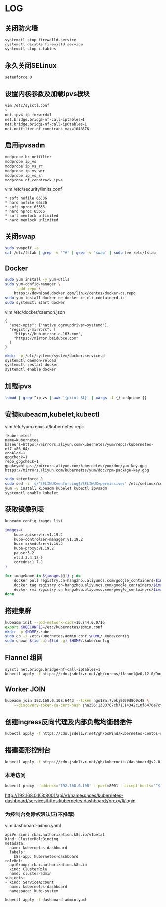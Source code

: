 # LOG

## 关闭防火墙
```bash
systemctl stop firewalld.service
systemctl disable firewalld.service
systemctl stop iptables
```

## 永久关闭SELinux
```bash
setenforce 0
```

## 设置内核参数及加载ipvs模块
```bash
vim /etc/sysctl.conf
>
net.ipv4.ip_forward=1
net.bridge.bridge-nf-call-iptables=1
net.bridge.bridge-nf-call-ip6tables=1
net.netfilter.nf_conntrack_max=1048576
```

## 启用ipvsadm
```bash
modprobe br_netfilter
modprobe ip_vs
modprobe ip_vs_rr
modprobe ip_vs_wrr
modprobe ip_vs_sh
modprobe nf_conntrack_ipv4
```

vim /etc/security/limits.conf
>
```
* soft nofile 65536
* hard nofile 65536
* soft nproc 65536
* hard nproc 65536
* soft memlock unlimited
* hard memlock unlimited
```

## 关闭swap
```bash
sudo swapoff -a
cat /etc/fstab | grep -v '^#' | grep -v 'swap' | sudo tee /etc/fstab
```

## Docker 
```bash
sudo yum install -y yum-utils
sudo yum-config-manager \
    --add-repo \
    https://download.docker.com/linux/centos/docker-ce.repo
sudo yum install docker-ce docker-ce-cli containerd.io
sudo systemctl start docker
```

vim /etc/docker/daemon.json
>
```
{
  "exec-opts": ["native.cgroupdriver=systemd"],
  "registry-mirrors": [
    "https://hub-mirror.c.163.com",
    "https://mirror.baidubce.com"
  ]
}
```

```bash
mkdir -p /etc/systemd/system/docker.service.d
systemctl daemon-reload
systemctl restart docker
systemctl enable docker
```

## 加载ipvs
```bash
lsmod | grep ^ip_vs | awk '{print $1}' | xargs -I {} modprobe {}
```

## 安装kubeadm,kubelet,kubectl

vim /etc/yum.repos.d/kubernetes.repo

>
```
[kubernetes]
name=Kubernetes
baseurl=https://mirrors.aliyun.com/kubernetes/yum/repos/kubernetes-el7-x86_64/
enabled=1
gpgcheck=1
repo_gpgcheck=1
gpgkey=https://mirrors.aliyun.com/kubernetes/yum/doc/yum-key.gpg https://mirrors.aliyun.com/kubernetes/yum/doc/rpm-package-key.gpg
```

```bash
sudo setenforce 0
sudo sed -i 's/^SELINUX=enforcing$/SELINUX=permissive/' /etc/selinux/config
yum -y install kubeadm kubelet kubectl ipvsadm
systemctl enable kubelet
```

## 获取镜像列表
```bash
kubeadm config images list
```

```bash
images=(
    kube-apiserver:v1.19.2
    kube-controller-manager:v1.19.2
    kube-scheduler:v1.19.2
    kube-proxy:v1.19.2
    pause:3.2
    etcd:3.4.13-0
    coredns:1.7.0
)

for imageName in ${images[@]} ; do
    docker pull registry.cn-hangzhou.aliyuncs.com/google_containers/$imageName
    docker tag registry.cn-hangzhou.aliyuncs.com/google_containers/$imageName k8s.gcr.io/$imageName
    docker rmi registry.cn-hangzhou.aliyuncs.com/google_containers/$imageName
done
```

## 搭建集群
```bash
kubeadm init --pod-network-cidr=10.244.0.0/16
export KUBECONFIG=/etc/kubernetes/admin.conf
mkdir -p $HOME/.kube
sudo cp -i /etc/kubernetes/admin.conf $HOME/.kube/config
sudo chown $(id -u):$(id -g) $HOME/.kube/config
```

## Flannel 组网
```bash
sysctl net.bridge.bridge-nf-call-iptables=1
kubectl apply -f https://cdn.jsdelivr.net/gh/coreos/flannel@v0.12.0/Documentation/kube-flannel.yml
```

## Worker JOIN
```bash
kubeadm join 192.168.0.108:6443 --token ngo18n.7vekj9609d8o0x48 \
    --discovery-token-ca-cert-hash sha256:1383767cb71314342c10f6476e7cf35e332afc7a380af53131f6da3f4a0e202b 
```

## 创建ingress反向代理及内部负载均衡器插件
```bash
kubectl apply -f https://cdn.jsdelivr.net/gh/5sWind/kubernetes-centos-step@master/deploy.yaml
```

## 搭建图形控制台
```bash
kubectl apply -f https://cdn.jsdelivr.net/gh/kubernetes/dashboard@v2.0.4/aio/deploy/recommended.yaml
```

### 本地访问
```bash
kubectl proxy --address='192.168.0.108' --port=8001 --accept-hosts='^$' --disable-filter=true
```

http://192.168.0.108:8001/api/v1/namespaces/kubernetes-dashboard/services/https:kubernetes-dashboard:/proxy/#/login

### 为控制台免除权限认证(不推荐)
vim dashboard-admin.yaml

>
```
apiVersion: rbac.authorization.k8s.io/v1beta1
kind: ClusterRoleBinding
metadata:
  name: kubernetes-dashboard
  labels:
    k8s-app: kubernetes-dashboard
roleRef:
  apiGroup: rbac.authorization.k8s.io
  kind: ClusterRole
  name: cluster-admin
subjects:
- kind: ServiceAccount
  name: kubernetes-dashboard
  namespace: kube-system
```

```bash
kubectl apply -f dashboard-admin.yaml 
```
